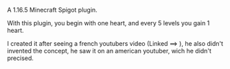 A 1.16.5 Minecraft Spigot plugin.

With this plugin, you begin with one heart, and every 5 levels you gain 1 heart.

I created it after seeing a french youtubers video (Linked ==> ), he also didn't invented the concept, he saw it on an american youtuber, wich he didn't precised.